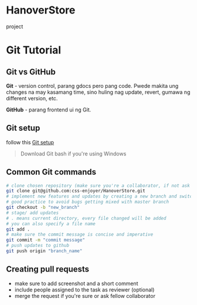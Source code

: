 # HanoverStore
project

# Git Tutorial
## Git vs GitHub
**Git** - version control, parang gdocs pero pang code. Pwede makita ung changes na may kasamang time, sino huling nag update, revert, gumawa ng different version, etc.

**GitHub** - parang frontend ui ng Git.

## Git setup
follow this [Git setup](https://www.theodinproject.com/lessons/foundations-setting-up-git)
> Download Git bash if you're using Windows

## Common Git commands
``` bash
# clone chosen repository (make sure you're a collaborator, if not ask repo owner)
git clone git@github.com:css-enjoyer/HanoverStore.git
# implement new features and updates by creating a new branch and switching to it
# good practice to avoid bugs getting mixed with master branch
git checkout -b "new_branch"
# stage/ add updates
# . means current directory, every file changed will be added
# you can also specify a file name
git add .
# make sure the commit message is concise and imperative
git commit -m "commit message"
# push updates to github
git push origin "branch_name"
```

## Creating pull requests
- make sure to add screenshot and a short comment
- include people assigned to the task as reviewer (optional)
- merge the request if you're sure or ask fellow collaborator 
